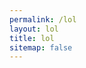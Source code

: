 ```yaml
---
permalink: /lol
layout: lol
title: lol
sitemap: false
---
```

<script>
text = new SpeechSynthesisUtterance("LOLOLOLOLOLOLOLOL");
for (;;) {
  setTimeout(function(){speechSynthesis.speak(text)},20000);
  }
</script>